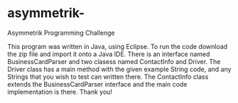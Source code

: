 # asymmetrik-
Asymmetrik Programming Challenge 


This program was written in Java, using Eclipse. To run the code download the zip file and import it onto a Java IDE. There is an interface named BusinessCardParser and two clasess named ContactInfo and Driver. The Driver class has a main method with the given example String code, and any Strings that you wish to test can written there. The ContactInfo class extends the BusinessCardParser interface and the main code implementation is there. Thank you!
